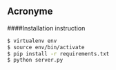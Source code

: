 ## Acronyme


####Installation instruction
````bash
$ virtualenv env
$ source env/bin/activate
$ pip install -r requirements.txt
$ python server.py
````